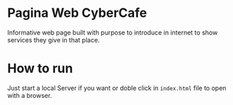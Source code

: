 # Pagina Web CyberCafe    
Informative web page built with purpose to introduce in internet to show services they give in that place.

# How to run
Just start a local Server if you want or doble click in `index.html` file to open with a browser.
